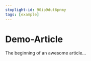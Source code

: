 ```yaml
---
stoplight-id: 90ip9dut6pnmy
tags: [example]
---
```


# Demo-Article

The beginning of an awesome article...
